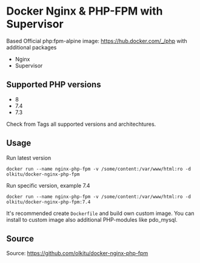 # Docker Nginx & PHP-FPM with Supervisor

Based Official php:fpm-alpine image: https://hub.docker.com/_/php with additional packages

* Nginx
* Supervisor

## Supported PHP versions

* 8
* 7.4
* 7.3

Check from Tags all supported versions and architechtures.

## Usage

Run latest version

```
docker run --name nginx-php-fpm -v /some/content:/var/www/html:ro -d olkitu/docker-nginx-php-fpm
```

Run specific version, example 7.4

```
docker run --name nginx-php-fpm -v /some/content:/var/www/html:ro -d olkitu/docker-nginx-php-fpm:7.4
```

It's recommended create `Dockerfile` and build own custom image. You can install to custom image also additional PHP-modules like pdo_mysql. 

## Source

Source: https://github.com/olkitu/docker-nginx-php-fpm